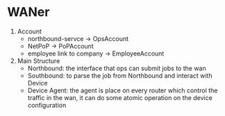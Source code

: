 # WANer

1. Account
   * northbound-servce -> OpsAccount
   * NetPoP -> PoPAccount
   * employee link to company -> EmployeeAccount
2. Main Structure
   * Northbound: the interface that ops can submit jobs to the wan
   * Southbound: to parse the job from Northbound and interact with Device
   * Device Agent: the agent is place on every router which control the traffic in the wan, it can do some atomic operation on the device configuration
